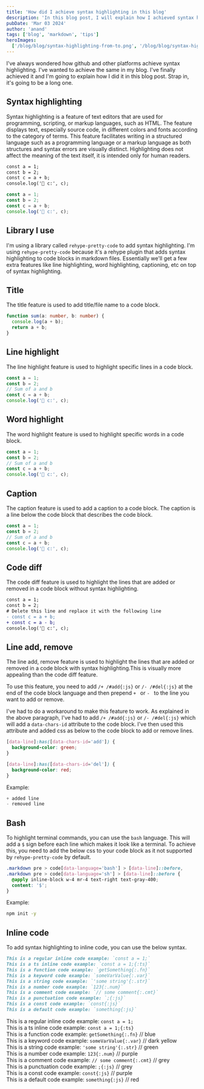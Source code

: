 ```yaml
---
title: 'How did I achieve syntax highlighting in this blog'
description: 'In this blog post, I will explain how I achieved syntax highlighting in this blog. I will also explain how I achieved line highlighting, word highlighting, captioning, line add, remove, code diff, etc.'
pubDate: 'Mar 03 2024'
author: 'anand'
tags: ['blog', 'markdown', 'tips']
heroImages:
  ['/blog/blog/syntax-highlighting-from-to.png', '/blog/blog/syntax-highlighting-from-to.png']
---
```


I've always wondered how github and other platforms achieve syntax highlighting. I've wanted to achieve the same in my blog. I've finally achieved it and I'm going to explain how I did it in this blog post. Strap in, it's going to be a long one.

## Syntax highlighting

Syntax highlighting is a feature of text editors that are used for programming, scripting, or markup languages, such as HTML. The feature displays text, especially source code, in different colors and fonts according to the category of terms. This feature facilitates writing in a structured language such as a programming language or a markup language as both structures and syntax errors are visually distinct. Highlighting does not affect the meaning of the text itself, it is intended only for human readers.

```diff title="Before syntax highlighting" caption="The code block will render plain with any syntax highlighting applied which makes it hard to read and understand. As it's all in the same color with no distinction between keywords, strings, comments, etc."
const a = 1;
const b = 2;
const c = a + b;
console.log('🚀 c:', c);
```

```js title="After syntax highlighting" caption="The code block will render with syntax highlighting😍 applied which makes it easy to read!"
const a = 1;
const b = 2;
const c = a + b;
console.log('🚀 c:', c);
```

## Library I use

I'm using a library called `rehype-pretty-code` to add syntax highlighting. I'm using `rehype-pretty-code` because it's a rehype plugin that adds syntax highlighting to code blocks in markdown files. Essentially we'll get a few extra features like line highlighting, word highlighting, captioning, etc on top of syntax highlighting.

## Title

The title feature is used to add title/file name to a code block.

```ts title="📄 calcs/add.ts" showLineNumbers
function sum(a: number, b: number) {
  console.log(a + b);
  return a + b;
}
```

## Line highlight

The line highlight feature is used to highlight specific lines in a code block.

```ts {1-2,4} showLineNumbers
const a = 1;
const b = 2;
// Sum of a and b
const c = a + b;
console.log('🚀 c:', c);
```

## Word highlight

The word highlight feature is used to highlight specific words in a code block.

```ts showLineNumbers /a + b/ /a = 1/ /b = 2/
const a = 1;
const b = 2;
// Sum of a and b
const c = a + b;
console.log('🚀 c:', c);
```

## Caption

The caption feature is used to add a caption to a code block. The caption is a line below the code block that describes the code block.

```ts caption="💡 The above code is a simple example of a sum" showLineNumbers
const a = 1;
const b = 2;
// Sum of a and b
const c = a + b;
console.log('🚀 c:', c);
```

## Code diff

The code diff feature is used to highlight the lines that are added or removed in a code block without syntax highlighting.

```diff
const a = 1;
const b = 2;
# Delete this line and replace it with the following line
- const c = a + b;
+ const c = a - b;
console.log('🚀 c:', c);
```

## Line add, remove

The line add, remove feature is used to highlight the lines that are added or removed in a code block with syntax highlighting.This is visually more appealing than the code diff feature.

To use this feature, you need to add `/+ /#add{:js}` or `/- /#del{:js}` at the end of the code block language and then prepend `+ ` or `- ` to the line you want to add or remove.

I've had to do a workaround to make this feature to work. As explained in the above paragraph, I've had to add `/+ /#add{:js}` or `/- /#del{:js}` which will add a `data-chars-id` attribute to the code block. I've then used this attribute and added css as below to the code block to add or remove lines.

```css
[data-line]:has([data-chars-id='add']) {
  background-color: green;
}

[data-line]:has([data-chars-id='del']) {
  background-color: red;
}
```

<!-- `Note to self`: I've encountered a strange instance where the whole app is not working when I was using the line add, remove feature. I'm not sure if it's because of the line add, remove feature or the code block itself. I'll have to investigate this further. -->

Example:

```ts showLineNumbers /+ /#add /- /#del
+ added line
- removed line
```

## Bash

To highlight terminal commands, you can use the `bash` language. This will add a `$` sign before each line which makes it look like a terminal. To achieve this, you need to add the below css to your code block as it not supported by `rehype-pretty-code` by default.

```css
.markdown pre > code[data-language='bash'] > [data-line]::before,
.markdown pre > code[data-language='sh'] > [data-line]::before {
  @apply inline-block w-4 mr-4 text-right text-gray-400;
  content: '$';
}
```

Example:

```sh
npm init -y
```

## Inline code

To add syntax highlighting to inline code, you can use the below syntax.

```md caption="The above code will be rendered as the following" showLineNumbers
This is a regular inline code example: `const a = 1;`
This is a ts inline code example: `const a = 1;{:ts}`
This is a function code example: `getSomething{:.fn}`
This is a keyword code example: `someVarValue{:.var}`
This is a string code example: `'some string'{:.str}`
This is a number code example: `123{:.num}`
This is a comment code example: `// some comment{:.cmt}`
This is a punctuation code example: `;{:js}`
This is a const code example: `const{:js}`
This is a default code example: `something{:js}`
```

This is a regular inline code example: `const a = 1;` <br />
This is a ts inline code example: `const a = 1;{:ts}` <br />
This is a function code example: `getSomething{:.fn}` // blue <br />
This is a keyword code example: `someVarValue{:.var}` // dark yellow <br />
This is a string code example: `'some string'{:.str}` // green <br />
This is a number code example: `123{:.num}` // purple <br />
This is a comment code example: `// some comment{:.cmt}` // grey <br />
This is a punctuation code example: `;{:js}` // grey <br />
This is a const code example: `const{:js}` // purple <br />
This is a default code example: `something{:js}` // red <br />
